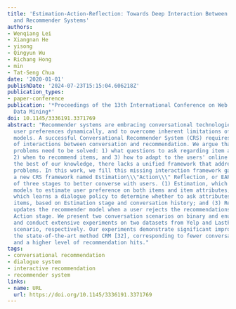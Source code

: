 ```yaml
---
title: 'Estimation-Action-Reflection: Towards Deep Interaction Between Conversational
  and Recommender Systems'
authors:
- Wenqiang Lei
- Xiangnan He
- yisong
- Qingyun Wu
- Richang Hong
- min
- Tat-Seng Chua
date: '2020-01-01'
publishDate: '2024-07-23T15:15:04.606218Z'
publication_types:
- paper-conference
publication: '*Proceedings of the 13th International Conference on Web Search and
  Data Mining*'
doi: 10.1145/3336191.3371769
abstract: "Recommender systems are embracing conversational technologies to obtain
  user preferences dynamically, and to overcome inherent limitations of their static
  models. A successful Conversational Recommender System (CRS) requires proper handling
  of interactions between conversation and recommendation. We argue that three fundamental
  problems need to be solved: 1) what questions to ask regarding item attributes,
  2) when to recommend items, and 3) how to adapt to the users' online feedback. To
  the best of our knowledge, there lacks a unified framework that addresses these
  problems. In this work, we fill this missing interaction framework gap by proposing
  a new CRS framework named Estimation\\\"Action\\\" Reflection, or EAR, which consists
  of three stages to better converse with users. (1) Estimation, which builds predictive
  models to estimate user preference on both items and item attributes; (2) Action,
  which learns a dialogue policy to determine whether to ask attributes or recommend
  items, based on Estimation stage and conversation history; and (3) Reflection, which
  updates the recommender model when a user rejects the recommendations made by the
  Action stage. We present two conversation scenarios on binary and enumerated questions,
  and conduct extensive experiments on two datasets from Yelp and LastFM, for each
  scenario, respectively. Our experiments demonstrate significant improvements over
  the state-of-the-art method CRM [32], corresponding to fewer conversation turns
  and a higher level of recommendation hits."
tags:
- conversational recommendation
- dialogue system
- interactive recommendation
- recommender system
links:
- name: URL
  url: https://doi.org/10.1145/3336191.3371769
---
```

